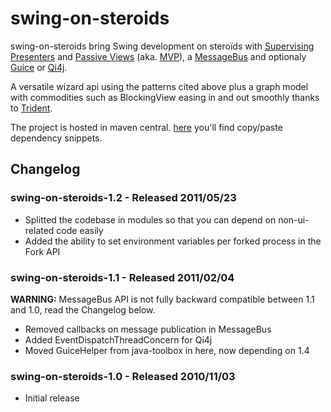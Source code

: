 swing-on-steroids
=================

swing-on-steroids bring Swing development on steroïds with [Supervising Presenters](http://martinfowler.com/eaaDev/SupervisingPresenter.html) and [Passive Views](http://martinfowler.com/eaaDev/PassiveScreen.html) (aka. [MVP](http://en.wikipedia.org/wiki/Model-view-presenter)), a [MessageBus](http://martinfowler.com/eaaDev/EventCollaboration.html) and optionaly [Guice](http://code.google.com/p/google-guice/) or [Qi4j](http://qi4j.org).

A versatile wizard api using the patterns cited above plus a graph model with commodities such as BlockingView easing in and out smoothly thanks to [Trident](http://kenai.com/projects/trident).

The project is hosted in maven central.
[here](http://search.maven.org/#search%7Cga%7C1%7Cg%3A%22org.codeartisans.swing-on-steroids%22) you'll find copy/paste dependency snippets.


Changelog
---------

### swing-on-steroids-1.2 - Released 2011/05/23

- Splitted the codebase in modules so that you can depend on non-ui-related code easily
- Added the ability to set environment variables per forked process in the Fork API

### swing-on-steroids-1.1 - Released 2011/02/04

**WARNING:** MessageBus API is not fully backward compatible between 1.1 and 1.0, read the Changelog below.

- Removed callbacks on message publication in MessageBus
- Added EventDispatchThreadConcern for Qi4j
- Moved GuiceHelper from java-toolbox in here, now depending on 1.4

### swing-on-steroids-1.0 - Released 2010/11/03

- Initial release


